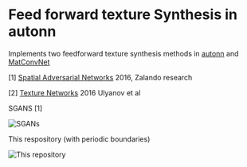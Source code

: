 # Feed forward texture Synthesis in autonn #

Implements two feedforward texture synthesis methods in [autonn](https://github.com/vlfeat/autonn) and [MatConvNet](https://github.com/vlfeat/matconvnet)
 
[1] [Spatial Adversarial Networks](https://github.com/zalandoresearch/spatial_gan) 2016, Zalando research

[2] [Texture Networks](https://github.com/DmitryUlyanov/texture_nets) 2016 Ulyanov et al


SGANS [1]

![SGANs](https://i.imgur.com/THtpVjL.jpg)

This respository (with periodic boundaries)

![This repository](https://i.imgur.com/BAAzmGR.jpg)

